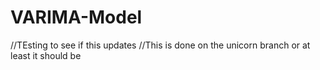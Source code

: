 # VARIMA-Model
//TEsting to see if this updates
//This is done on the unicorn branch or at least it should be
